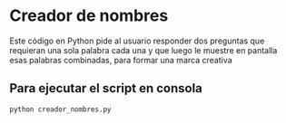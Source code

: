 # Creador de nombres

Este código en Python pide al usuario responder dos preguntas que requieran una sola palabra cada una y que luego le muestre en pantalla esas palabras combinadas, para formar una marca creativa

## Para ejecutar el script en consola

```sh
python creador_nombres.py
```
